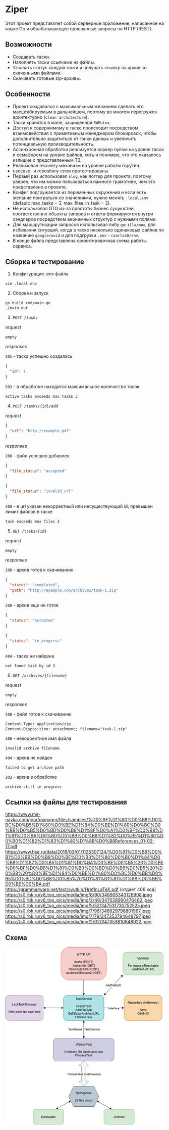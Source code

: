 # Ziper

Этот проект представляет собой серверное приложение, написанное на языке Go и обрабатывающее присланные запросы по HTTP (REST).

## Возможности

- Создавать таски.
- Наполнять таски ссылками на файлы.
- Узнавать статус каждой таски и получать ссылку на архив со скаченными файлами.
- Скачивать готовые zip-архивы.

## Особенности

- Проект создавался с максимальным желанием сделать его масштабируемым в дальнейшем, поэтому во многом перегружен архитектурно (`clean architecture`). 
- Таски хранятся в мапе, защищенной `RWMutex`. 
- Доступ к содержимому в таске происходит посредством взаимодействия с примитивным менеджером блокировок, чтобы дополнительно защититься от гонки данных и увеличить потенциальную производительность.
- Ассинхронная обработка реализуется воркер пулом на уровне тасок и семафором на уровне файлов, хоть и понимаю, что это оказалось излишне с представленным ТЗ.
- Реализован recovery механизм на уровне работы горутин.
- usecase- и repository-слои протестированы.
- Первый раз использовал `slog`, как логгер для проекта, поэтому уверен, что им можно пользоваться намного грамотнее, чем это представлено в проекте.
- Конфиг подгружается из переменных окружения и если есть желание поиграться со значениями, нужно менять `.local.env` (default: max_tasks = 3, max_files_in_task = 3).
- Не использовал DTO из-за простоты бизнес сущностей, соответственно объекты запроса и ответа формируются внутри хэндлеров посредством анонимных структур с нужными полями.
- Для маршрутизации запросов использовал либу `gorilla/mux`, для избежания ситуаций, когда в таске несколько одинаковых файлов по названию `google/uuid` и для подгрузки `.env` - `caarlos0/env`.
- В конце файла представлена ориентировочная схема работы сервиса.

## Сборка и тестирование

1. Конфигурация .env файла

```shell
vim .local.env
```

2. Сборка и запуск

```shell
go build cmd/main.go
./main.out
```

3. `POST /tasks`

_request_
```
empty
```

_responses_

`201` - таска успешно создалась

```json
{
  "id": 1
}
```

`503` - в обработке находится максимальное количество тасок

```
active tasks exceeds max tasks 3
```

4. `POST /tasks/{id}/add`

_request_
```json
{
  "url": "http://example.pdf"
}
```

_responses_

`200` - файл успешно добавлен

```json
{
  "file_status": "accepted"
}
```
```json
{
  "file_status": "invalid_url"
}
```

`400` - в url указан некорректный или несуществующий id; превышен лимит файлов в таске

```
task exceeds max files 3
```

5. `GET /tasks/{id}`

_request_

```
empty
```

_responses_

`200` - архив готов к скачиванию

```json
{
  "status": "completed",
  "path": "http://example.com/archives/task-1.zip"
}
```

`200` - архив еще не готов

```json
{
  "status": "accepted"
}
```
```json
{
  "status": "in_progress"
}
```

`404` - таска не найдена

```
not found task by id 3
```

6. `GET /archives/{filename}`

_request_

```
empty
```

_responses_

`200` - файл готов к скачиванию

```
Content-Type: application/zip
Content-Disposition: attachment; filename="task-1.zip"
```

`400` - некорректное имя файла

```
invalid archive filename
```

`404` - архив не найден

```
failed to get archive path
```

`202` - архив в обработке 

```
archive still in progress
```

## Ссылки на файлы для тестирования

https://www.mir-nayka.com/jour/manager/files/samples/%D0%9F%D1%80%D0%B8%D0%BC%D0%B5%D1%80%D0%BE%D1%84%D0%BE%D1%80%D0%BC%D0%BB%D0%B5%D0%BD%D0%B8%D1%8F%D0%A1%D0%BF%D0%B8%D1%81%D0%BA%D0%B0%D0%BB%D0%B8%D1%82%D0%B5%D1%80%D0%B0%D1%82%D1%83%D1%80%D1%8B%D0%B8References_01-02-17.pdf \
https://www.hse.ru/data/2016/03/01/1125307124/%D0%91%D0%B8%D0%B1%D0%BB%D0%B8%D0%BE%D0%B3%D1%80%D0%B0%D1%84%D0%B8%D1%87%D0%B5%D1%81%D0%BA%D0%BE%D0%B5%20%D0%BE%D0%BF%D0%B8%D1%81%D0%B0%D0%BD%D0%B8%D0%B5%20%D0%B8%20%D0%BE%D1%84%D0%BE%D1%80%D0%BC%D0%BB%D0%B5%D0%BD%D0%B8%D0%B5%20%D1%81%D1%81%D1%8B%D0%BB%D0%BE%D0%BA.pdf \
https://grammarware.net/text/syutkin/HrefInLaTeX.pdf (отдает 406 код) \
https://s0.rbk.ru/v6_top_pics/media/img/8/90/346905343128908.jpeg \
https://s0.rbk.ru/v6_top_pics/media/img/2/46/347028990476462.jpeg \
https://s0.rbk.ru/v6_top_pics/media/img/5/52/347531730752525.jpeg \
https://s0.rbk.ru/v6_top_pics/media/img/7/96/346929798801967.jpeg \
https://s0.rbk.ru/v6_top_pics/media/img/7/79/347353794648797.jpeg \
https://s0.rbk.ru/v6_top_pics/media/img/2/02/347353810848022.jpeg 

## Схема

![Схема](md/scheme.png)